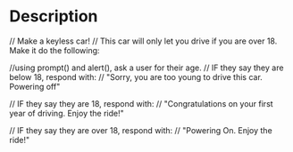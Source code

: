 # Description
// Make a keyless car!
// This car will only let you drive if you are over 18. Make it do the following:


//using prompt() and alert(), ask a user for their age.
// IF they say they are below 18, respond with:
// "Sorry, you are too young to drive this car. Powering off"

// IF they say they are 18, respond with:
// "Congratulations on your first year of driving. Enjoy the ride!"

// IF they say they are over 18, respond with:
// "Powering On. Enjoy the ride!"
